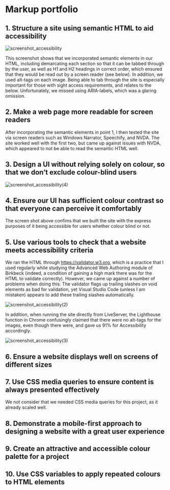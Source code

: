 # Markup portfolio

## 1. Structure a site using semantic HTML to aid accessibility

![screenshot_accessibility](https://user-images.githubusercontent.com/52511353/203984380-4f7c734a-79ee-4f48-9c70-fdfe18bffbaa.png)

This screenshot shows that we incorporated semantic elements in our HTML, including demarcating each section so that it can be tabbed through by the user, as well as H1 and H2 headings in correct order, which ensured that they would be read out by a screen reader (see below). In addition, we used alt-tags on each image.
Being able to tab through the site is especially important for those with sight access requirements, and relates to the below.
Unfortunately, we missed using ARIA-labels, which was a glaring omission. 

## 2. Make a web page more readable for screen readers

After incorporating the semantic elements in point 1, I then tested the site via screen readers such as Windows Narrator, Speechify, and NVDA. The site worked well with the first two, but came up against issues with NVDA, which appeared to not be able to read the semantic HTML well. 

## 3. Design a UI without relying solely on colour, so that we don’t exclude colour-blind users

![screenshot_accessibility(4)](https://user-images.githubusercontent.com/52511353/204042160-5571f419-7259-46ea-8a39-ce097b0c4b5c.png)

## 4. Ensure our UI has sufficient colour contrast so that everyone can perceive it comfortably

The screen shot above confims that we built the site with the express purposes of it being accessible for users whether colour blind or not.

## 5. Use various tools to check that a website meets accessibility criteria

We ran the HTML through https://validator.w3.org, which is a practice that I used regularly while studying the Advanced Web Authoring module of Birkbeck (indeed, a condition of gaining a high mark there was for the HTML to validate correctly). However, we came up against a number of problems when doing this. The validator flags up trailing slashes on void elements as bad for validation, yet Visual Studio Code (unless I am mistaken) appears to add these trailing slashes automatically. 

![screenshot_accessibility(2)](https://user-images.githubusercontent.com/52511353/203989270-fef2a53c-4985-4db0-93f8-26278b7040d6.png)

In addition, when running the site directly from LiveServer, the Lighthouse function in Chrome confusingly claimed that there were no alt-tags for the images, even though there were, and gave us 91% for Accessibility accordingly.

![screenshot_accessibility(3)](https://user-images.githubusercontent.com/52511353/203996643-bf75a70f-d7be-481e-9a9b-60eeead79e5a.png)

## 6. Ensure a website displays well on screens of different sizes

## 7. Use CSS media queries to ensure content is always presented effectively

We not consider that we needed CSS media queries for this project, as it already scaled well.

## 8. Demonstrate a mobile-first approach to designing a website with a great user experience

## 9. Create an attractive and accessible colour palette for a project

## 10. Use CSS variables to apply repeated colours to HTML elements




